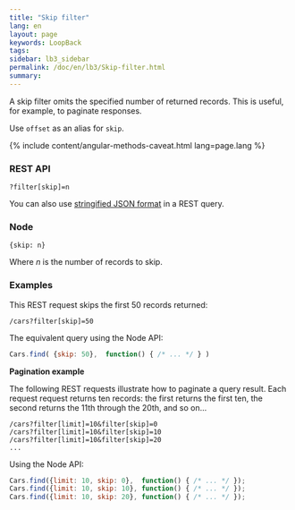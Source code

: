 ```yaml
---
title: "Skip filter"
lang: en
layout: page
keywords: LoopBack
tags:
sidebar: lb3_sidebar
permalink: /doc/en/lb3/Skip-filter.html
summary:
---
```


A skip filter omits the specified number of returned records. This is useful, for example, to paginate responses.

Use `offset` as an alias for `skip`.

{% include content/angular-methods-caveat.html lang=page.lang %}

### REST API

`?filter[skip]=n`

You can also use [stringified JSON format](Querying-data.html#using-stringified-json-in-rest-queries) in a REST query.

### Node

`{skip: n}`

Where _n_ is the number of records to skip.

### Examples

This REST request skips the first 50 records returned:

`/cars?filter[skip]=50`

The equivalent query using the Node API:

```javascript
Cars.find( {skip: 50},  function() { /* ... */ } )
```

**Pagination example**

The following REST requests illustrate how to paginate a query result.
Each request request returns ten records: the first returns the first ten, the second returns the 11th through the 20th, and so on...

```
/cars?filter[limit]=10&filter[skip]=0
/cars?filter[limit]=10&filter[skip]=10
/cars?filter[limit]=10&filter[skip]=20
...
```

Using the Node API:

```javascript
Cars.find({limit: 10, skip: 0},  function() { /* ... */ });
Cars.find({limit: 10, skip: 10}, function() { /* ... */ });
Cars.find({limit: 10, skip: 20}, function() { /* ... */ });
```

